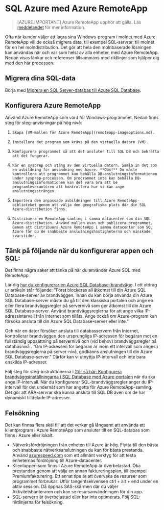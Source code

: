 <properties
   pageTitle="SQL Azure med Azure RemoteApp | Microsoft Azure"
   description="Lär dig att använda SQL Azure med Azure RemoteApp."
   services="remoteapp"
   documentationCenter=""
   authors="ericorman"
   manager="mbaldwin"
   editor=""/>

<tags
   ms.service="remoteapp"
   ms.devlang="na"
   ms.topic="hero-article"
   ms.tgt_pltfrm="na"
   ms.workload="compute"
   ms.date="08/15/2016"
   ms.author="elizapo"/>


# SQL Azure med Azure RemoteApp

> [AZURE.IMPORTANT]
> Azure RemoteApp upphör att gälla. Läs [meddelandet](https://go.microsoft.com/fwlink/?linkid=821148) för mer information.

Ofta när kunder väljer att lagra sina Windows-program i molnet med Azure RemoteApp vill de också migrera data, till exempel SQL-servrar, till molnet för en hel molndistribution. Det gör att hela den molnbaserade lösningen kan användas när och var som helst av alla enheter, med Azure RemoteApp. Nedan visas länkar och referenser tillsammans med riktlinjer som hjälper dig med den här processen.  

## Migrera dina SQL-data

Börja med [Migrera en SQL Server-databas till Azure SQL Database](../sql-database/sql-database-cloud-migrate.md). 

## Konfigurera Azure RemoteApp
Använd Azure RemoteApp som värd för Windows-programmet. Nedan finns steg för steg-anvisningar på hög nivå:

1.     Skapa [VM-mallen för Azure RemoteApp](remoteapp-imageoptions.md). 
2.     Installera det program som krävs på den virtuella datorn (VM).
3.     Konfigurera programmet så att det ansluter till SQL DB och bekräfta att det fungerar.
4.     Kör en sysprep och stäng av den virtuella datorn. Samla in det som en avbildning för användning med Azure. **Obs!** Du måste kontrollera att programmet kan behålla DB-anslutningsinformationen under sysprep-processen. Om programmet inte kan behålla DB-anslutningsinformationen kan det vara bra att be programleverantören att kontrollera hur vi kan ange anslutningssträngen.
5.     Importera den anpassade avbildningen till Azure RemoteApp-biblioteket genom att välja den geografiska plats där din SQL Azure-distribution finns. 
6.     Distribuera en RemoteApp-samling i samma datacenter som din SQL Azure-distribution. Använd mallen ovan och publicera programmet. Genom att distribuera Azure RemoteApp i samma datacenter som SQL Azure får du de snabbaste anslutningshastigheterna och minskade svarstider. 

## Tänk på följande när du konfigurerar appen och SQL:
Det finns några saker att tänka på när du använder Azure SQL med RemoteApp:

Lär dig [hur du konfigurerar en Azure SQL Database-brandvägg](../sql-database/sql-database-firewall-configure.md). I ett utdrag ur artikeln står följande: ”Först blockeras all åtkomst till din Azure SQL Database-server av brandväggen. Innan du kan börja använda din Azure SQL Database-server måste du gå till den klassiska portalen och ange en eller flera brandväggsregler på servernivå som ger åtkomst till din Azure SQL Database-server. Använd brandväggsreglerna för att ange vilka IP-adressintervall från Internet som tillåts. Ange också om Azure-program kan försöka ansluta till din Azure SQL Database-server eller inte.”

Och när en dator försöker ansluta till databasservern från Internet, kontrollerar brandväggen den ursprungliga IP-adressen för begäran mot en fullständig uppsättning på servernivå och (vid behov) brandväggsregler på databasnivå . ”Om IP-adressen för begäran är inom ett intervall som anges i brandväggsreglerna på server-nivå, godkänns anslutningen till din Azure SQL Database-server." Därför kan vi utnyttja IP-intervall och inte bara enskilda IP-adresser.

Följ steg för steg-instruktionerna i [Gör så här: Konfigurera brandväggsinställningarna i SQL Database med Azure-portalen](../sql-database/sql-database-configure-firewall-settings.md) när du ska ange IP-intervall. När du konfigurerar SQL-brandväggsregler anger du IP-intervall för det undernät som har angetts för Azure RemoteApp-samling. Det gör att ARA-servrar ska kunna ansluta till SQL DB även om de har dynamiskt tilldelade IP-adresser.

## Felsökning
Det kan finnas flera skäl till att det verkar gå långsamt att använda ett klientprogram i Azure RemoteApp som ansluter till en SQL-databas som finns i Azure eller lokalt.  

- Nätverksfördröjningen från enheten till Azure är hög. Flytta till den bästa och snabbaste nätverksanslutningen du kan för bästa prestanda. Använd [azurespeed.com](http://azurespeed.com/) som ett allmänt verktyg för att testa enheternas fördröjning till Azure-datacenter.  
- Klientappen som finns i Azure RemoteApp är överbelastad. Öka prestandan genom att välja en annan faktureringsplan, till exempel Premiumfakturering. Ett annat tips är att övervaka de resurser som programmet förbrukar: Utför tangentsekvensen ctrl + alt + end under en aktiv session. Då öppnas SAS-skärmen där du väljer Aktivitetshanteraren och kan se resursanvändningen för din app.
- SQL-servern är överbelastad eller har inte optimerats. Följ SQL-riktlinjerna för felsökning. 




<!--HONumber=Sep16_HO3-->


